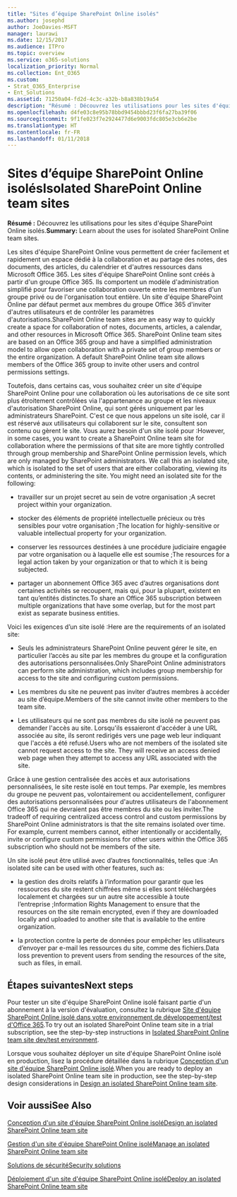 ```yaml
---
title: "Sites d’équipe SharePoint Online isolés"
ms.author: josephd
author: JoeDavies-MSFT
manager: laurawi
ms.date: 12/15/2017
ms.audience: ITPro
ms.topic: overview
ms.service: o365-solutions
localization_priority: Normal
ms.collection: Ent_O365
ms.custom:
- Strat_O365_Enterprise
- Ent_Solutions
ms.assetid: 71250a04-fd2d-4c3c-a32b-b8a838b19a54
description: "Résumé : Découvrez les utilisations pour les sites d'équipe SharePoint Online isolés."
ms.openlocfilehash: d4fe03c8e95b78bbd9454bbbd23f6fa27ba39f06
ms.sourcegitcommit: 9f1fe023f7e2924477d6e9003fdc805e3cb6e2be
ms.translationtype: HT
ms.contentlocale: fr-FR
ms.lasthandoff: 01/11/2018
---
```

# <a name="isolated-sharepoint-online-team-sites"></a><span data-ttu-id="af094-103">Sites d’équipe SharePoint Online isolés</span><span class="sxs-lookup"><span data-stu-id="af094-103">Isolated SharePoint Online team sites</span></span>

 <span data-ttu-id="af094-104">**Résumé :** Découvrez les utilisations pour les sites d'équipe SharePoint Online isolés.</span><span class="sxs-lookup"><span data-stu-id="af094-104">**Summary:** Learn about the uses for isolated SharePoint Online team sites.</span></span>
  
<span data-ttu-id="af094-p101">Les sites d'équipe SharePoint Online vous permettent de créer facilement et rapidement un espace dédié à la collaboration et au partage des notes, des documents, des articles, du calendrier et d'autres ressources dans Microsoft Office 365. Les sites d'équipe SharePoint Online sont créés à partir d'un groupe Office 365. Ils comportent un modèle d'administration simplifié pour favoriser une collaboration ouverte entre les membres d'un groupe privé ou de l'organisation tout entière. Un site d'équipe SharePoint Online par défaut permet aux membres du groupe Office 365 d'inviter d'autres utilisateurs et de contrôler les paramètres d'autorisations.</span><span class="sxs-lookup"><span data-stu-id="af094-p101">SharePoint Online team sites are an easy way to quickly create a space for collaboration of notes, documents, articles, a calendar, and other resources in Microsoft Office 365. SharePoint Online team sites are based on an Office 365 group and have a simplified administration model to allow open collaboration with a private set of group members or the entire organization. A default SharePoint Online team site allows members of the Office 365 group to invite other users and control permissions settings.</span></span>
  
<span data-ttu-id="af094-p102">Toutefois, dans certains cas, vous souhaitez créer un site d'équipe SharePoint Online pour une collaboration où les autorisations de ce site sont plus étroitement contrôlées via l'appartenance au groupe et les niveaux d'autorisation SharePoint Online, qui sont gérés uniquement par les administrateurs SharePoint. C'est ce que nous appelons un site isolé, car il est réservé aux utilisateurs qui collaborent sur le site, consultent son contenu ou gèrent le site. Vous aurez besoin d'un site isolé pour :</span><span class="sxs-lookup"><span data-stu-id="af094-p102">However, in some cases, you want to create a SharePoint Online team site for collaboration where the permissions of that site are more tightly controlled through group membership and SharePoint Online permission levels, which are only managed by SharePoint administrators. We call this an isolated site, which is isolated to the set of users that are either collaborating, viewing its contents, or administering the site. You might need an isolated site for the following:</span></span>
  
- <span data-ttu-id="af094-111">travailler sur un projet secret au sein de votre organisation ;</span><span class="sxs-lookup"><span data-stu-id="af094-111">A secret project within your organization.</span></span>
    
- <span data-ttu-id="af094-112">stocker des éléments de propriété intellectuelle précieux ou très sensibles pour votre organisation ;</span><span class="sxs-lookup"><span data-stu-id="af094-112">The location for highly-sensitive or valuable intellectual property for your organization.</span></span>
    
- <span data-ttu-id="af094-113">conserver les ressources destinées à une procédure judiciaire engagée par votre organisation ou à laquelle elle est soumise ;</span><span class="sxs-lookup"><span data-stu-id="af094-113">The resources for a legal action taken by your organization or that to which it is being subjected.</span></span>
    
- <span data-ttu-id="af094-114">partager un abonnement Office 365 avec d’autres organisations dont certaines activités se recoupent, mais qui, pour la plupart, existent en tant qu’entités distinctes.</span><span class="sxs-lookup"><span data-stu-id="af094-114">To share an Office 365 subscription between multiple organizations that have some overlap, but for the most part exist as separate business entities.</span></span>
    
<span data-ttu-id="af094-115">Voici les exigences d’un site isolé :</span><span class="sxs-lookup"><span data-stu-id="af094-115">Here are the requirements of an isolated site:</span></span>
  
- <span data-ttu-id="af094-116">Seuls les administrateurs SharePoint Online peuvent gérer le site, en particulier l’accès au site par les membres du groupe et la configuration des autorisations personnalisées.</span><span class="sxs-lookup"><span data-stu-id="af094-116">Only SharePoint Online administrators can perform site administration, which includes group membership for access to the site and configuring custom permissions.</span></span>
    
- <span data-ttu-id="af094-117">Les membres du site ne peuvent pas inviter d’autres membres à accéder au site d’équipe.</span><span class="sxs-lookup"><span data-stu-id="af094-117">Members of the site cannot invite other members to the team site.</span></span>
    
- <span data-ttu-id="af094-p103">Les utilisateurs qui ne sont pas membres du site isolé ne peuvent pas demander l'accès au site. Lorsqu'ils essaieront d'accéder à une URL associée au site, ils seront redirigés vers une page web leur indiquant que l'accès a été refusé.</span><span class="sxs-lookup"><span data-stu-id="af094-p103">Users who are not members of the isolated site cannot request access to the site. They will receive an access denied web page when they attempt to access any URL associated with the site.</span></span>
    
<span data-ttu-id="af094-p104">Grâce à une gestion centralisée des accès et aux autorisations personnalisées, le site reste isolé en tout temps. Par exemple, les membres du groupe ne peuvent pas, volontairement ou accidentellement, configurer des autorisations personnalisées pour d'autres utilisateurs de l'abonnement Office 365 qui ne devraient pas être membres du site ou les inviter.</span><span class="sxs-lookup"><span data-stu-id="af094-p104">The tradeoff of requiring centralized access control and custom permissions by SharePoint Online administrators is that the site remains isolated over time. For example, current members cannot, either intentionally or accidentally, invite or configure custom permissions for other users within the Office 365 subscription who should not be members of the site.</span></span>
  
<span data-ttu-id="af094-122">Un site isolé peut être utilisé avec d’autres fonctionnalités, telles que :</span><span class="sxs-lookup"><span data-stu-id="af094-122">An isolated site can be used with other features, such as:</span></span>
  
- <span data-ttu-id="af094-123">la gestion des droits relatifs à l’information pour garantir que les ressources du site restent chiffrées même si elles sont téléchargées localement et chargées sur un autre site accessible à toute l’entreprise ;</span><span class="sxs-lookup"><span data-stu-id="af094-123">Information Rights Management to ensure that the resources on the site remain encrypted, even if they are downloaded locally and uploaded to another site that is available to the entire organization.</span></span>
    
- <span data-ttu-id="af094-124">la protection contre la perte de données pour empêcher les utilisateurs d’envoyer par e-mail les ressources du site, comme des fichiers.</span><span class="sxs-lookup"><span data-stu-id="af094-124">Data loss prevention to prevent users from sending the resources of the site, such as files, in email.</span></span>
    
## <a name="next-steps"></a><span data-ttu-id="af094-125">Étapes suivantes</span><span class="sxs-lookup"><span data-stu-id="af094-125">Next steps</span></span>

<span data-ttu-id="af094-126">Pour tester un site d'équipe SharePoint Online isolé faisant partie d'un abonnement à la version d'évaluation, consultez la rubrique [Site d'équipe SharePoint Online isolé dans votre environnement de développement/test d'Office 365](isolated-sharepoint-online-team-site-dev-test-environment.md).</span><span class="sxs-lookup"><span data-stu-id="af094-126">To try out an isolated SharePoint Online team site in a trial subscription, see the step-by-step instructions in [Isolated SharePoint Online team site dev/test environment](isolated-sharepoint-online-team-site-dev-test-environment.md).</span></span>
  
<span data-ttu-id="af094-127">Lorsque vous souhaitez déployer un site d'équipe SharePoint Online isolé en production, lisez la procédure détaillée dans la rubrique [Conception d'un site d'équipe SharePoint Online isolé](design-an-isolated-sharepoint-online-team-site.md).</span><span class="sxs-lookup"><span data-stu-id="af094-127">When you are ready to deploy an isolated SharePoint Online team site in production, see the step-by-step design considerations in [Design an isolated SharePoint Online team site](design-an-isolated-sharepoint-online-team-site.md).</span></span>
  
## <a name="see-also"></a><span data-ttu-id="af094-128">Voir aussi</span><span class="sxs-lookup"><span data-stu-id="af094-128">See Also</span></span>

[<span data-ttu-id="af094-129">Conception d'un site d'équipe SharePoint Online isolé</span><span class="sxs-lookup"><span data-stu-id="af094-129">Design an isolated SharePoint Online team site</span></span>](design-an-isolated-sharepoint-online-team-site.md)
  
[<span data-ttu-id="af094-130">Gestion d'un site d'équipe SharePoint Online isolé</span><span class="sxs-lookup"><span data-stu-id="af094-130">Manage an isolated SharePoint Online team site</span></span>](manage-an-isolated-sharepoint-online-team-site.md)
  
[<span data-ttu-id="af094-131">Solutions de sécurité</span><span class="sxs-lookup"><span data-stu-id="af094-131">Security solutions</span></span>](security-solutions.md)

[<span data-ttu-id="af094-132">Déploiement d'un site d'équipe SharePoint Online isolé</span><span class="sxs-lookup"><span data-stu-id="af094-132">Deploy an isolated SharePoint Online team site</span></span>](deploy-an-isolated-sharepoint-online-team-site.md)


